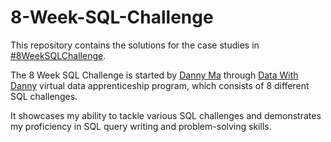 # 8-Week-SQL-Challenge

This repository contains the solutions for the case studies in [#8WeekSQLChallenge](https://8weeksqlchallenge.com/).  

The 8 Week SQL Challenge is started by [Danny Ma](https://www.linkedin.com/in/datawithdanny/) through [Data With Danny](https://www.linkedin.com/company/datawithdanny/) virtual data apprenticeship program, which consists of 8 different SQL challenges. 

It showcases my ability to tackle various SQL challenges and demonstrates my proficiency in SQL query writing and problem-solving skills.